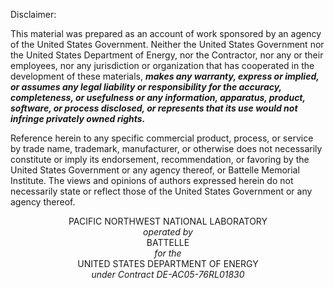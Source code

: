 Disclaimer:

This material was prepared as an account of work sponsored by an agency of the United States Government.
Neither the United States Government nor the United States Department of Energy, nor the Contractor, nor any or their employees, nor any jurisdiction or organization
that has cooperated in the development of these materials,
_**makes any warranty, express or implied,
or assumes any legal liability or responsibility
for the accuracy, completeness, or usefulness or any information, apparatus, product, software, or process disclosed,
or represents that its use would not infringe privately owned rights.**_

Reference herein to any specific
commercial product, process, or service by trade name, trademark, manufacturer, or otherwise
does not necessarily constitute or imply its endorsement, recommendation, or favoring
by the United States Government or any agency thereof, or Battelle Memorial Institute.
The views and opinions of authors expressed herein
do not necessarily state or reflect those of the United States Government or any agency thereof.

<div align=center>

PACIFIC NORTHWEST NATIONAL LABORATORY
<br>
_operated by_
<br>
BATTELLE
<br>
_for the_
<br>
UNITED STATES DEPARTMENT OF ENERGY
<br>
_under Contract DE-AC05-76RL01830_

</div>

